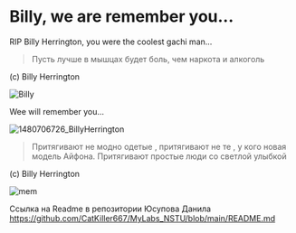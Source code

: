 # Billy, we are remember you...

RIP Billy Herrington, you were the coolest gachi man...

> Пусть лучше в мышцах будет боль, чем наркота и алкоголь

(с) Billy Herrington

![Billy](https://i.ytimg.com/vi/NDaSKpI9eW0/maxresdefault.jpg)

Wee will remember you...

![1480706726_BillyHerrington](https://user-images.githubusercontent.com/106531950/170999163-aa7dda6b-1a8e-4585-b558-c6f80b7a857a.jpg)

>Притягивают не модно одетые , притягивают не те , у кого новая модель Айфона. Притягивают простые люди со светлой улыбкой

(с) Billy Herrington

![mem](https://sun9-west.userapi.com/sun9-56/s/v1/if1/F1j8vaue9mxkIHQcN1TT8gwjwil40RbGA3R4Q1PfkL-naXNVUQF8QJVMUHz947yUOrGltJQT.jpg?size=1271x1900&quality=96&type=album)

Ссылка на Readme в репозитории Юсупова Данила https://github.com/CatKiller667/MyLabs_NSTU/blob/main/README.md
